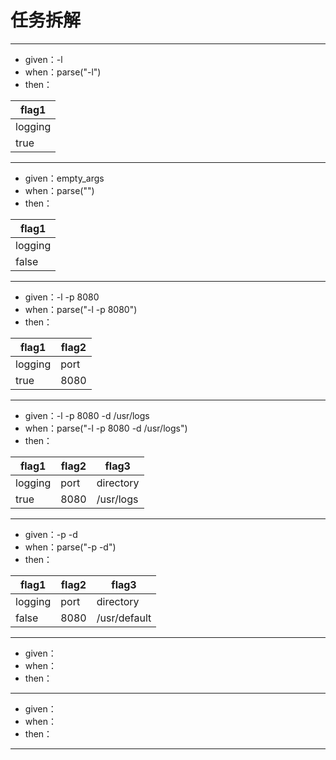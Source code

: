 # 任务拆解

---

* given：-l
* when：parse("-l")
* then：

| flag1   |
|---------|
| logging |
| true    |

---

* given：empty_args
* when：parse("")
* then：

| flag1   |
|---------|
| logging |
| false   |

---

* given：-l -p 8080
* when：parse("-l -p 8080")
* then：

| flag1   | flag2 |
|---------|-------|
| logging | port  |
| true    | 8080  |

---

* given：-l -p 8080 -d /usr/logs
* when：parse("-l -p 8080 -d /usr/logs")
* then：

| flag1   | flag2 | flag3     |
|---------|-------|-----------|
| logging | port  | directory |
| true    | 8080  | /usr/logs |

---

* given：-p -d
* when：parse("-p -d")
* then：

| flag1   | flag2 | flag3        |
|---------|-------|--------------|
| logging | port  | directory    |
| false   | 8080  | /usr/default |

---

* given：
* when：
* then：

---

* given：
* when：
* then：

---
